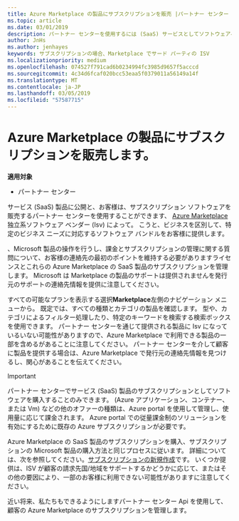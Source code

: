 ```yaml
---
title: Azure Marketplace の製品にサブスクリプションを販売 |パートナー センター
ms.topic: article
ms.date: 03/01/2019
description: パートナー センターを使用するには (SaaS) サービスとしてソフトウェアへのサブスクリプションを顧客に販売する製品は独立系ソフトウェア ベンダー (Isv) によって、Azure Marketplace に公開します。
author: JnHs
ms.author: jenhayes
keywords: サブスクリプションの場合、Marketplace でサード パーティの ISV
ms.localizationpriority: medium
ms.openlocfilehash: 074527f791cad6b0234994fc3985d9657f5acccd
ms.sourcegitcommit: 4c34d6fcaf020bcc53eaa5f0379011a56149a14f
ms.translationtype: MT
ms.contentlocale: ja-JP
ms.lasthandoff: 03/05/2019
ms.locfileid: "57587715"
---
```

# <a name="sell-subscriptions-to-azure-marketplace-products"></a>Azure Marketplace の製品にサブスクリプションを販売します。

**適用対象**

-  パートナー センター


サービス (SaaS) 製品に公開と、お客様は、サブスクリプション ソフトウェアを販売するパートナー センターを使用することができます、 [Azure Marketplace](https://azuremarketplace.microsoft.com/marketplace)独立系ソフトウェア ベンダー (Isv) によって。 こうと、ビジネスを区別して、特定のビジネス ニーズに対応するソフトウェア バンドルをお客様に提供します。 

、Microsoft 製品の操作を行うし、課金とサブスクリプションの管理に関する質問について、お客様の連絡先の最初のポイントを維持する必要がありますライセンスとこれらの Azure Marketplace の SaaS 製品のサブスクリプションを管理します。 Microsoft は Marketplace の製品のサポートは提供されませんを発行元のサポートの連絡先情報を提供に注意してください。

すべての可能なプランを表示する選択**Marketplace**左側のナビゲーション メニューから。 既定では、すべての種類とカテゴリの製品を確認します。 型や、カテゴリによるフィルター処理したり、特定のキーワードを検索する検索ボックスを使用できます。 パートナー センターを通じて提供される製品に Isv になっているいない可能性がありますので、Azure Marketplace で利用できる製品の一部を含めるがあることに注意してください。 パートナー センターを介して顧客に製品を提供する場合は、Azure Marketplace で発行元の連絡先情報を見つけるし、関心があることを伝えてください。

> [!IMPORTANT]
> パートナー センターでサービス (SaaS) 製品のサブスクリプションとしてソフトウェアを購入することのみできます。 (Azure アプリケーション、コンテナー、または Vm) などの他のオファーの種類は、Azure portal を使用して管理し、使用量に応じて課金されます。 Azure portal での従量課金制のソリューションを有効にするために既存の Azure サブスクリプションが必要です。

Azure Marketplace の SaaS 製品のサブスクリプションを購入、サブスクリプションの Microsoft 製品の購入方法と同じプロセスに従います。 詳細については、次を参照してください。[サブスクリプションの新規作成](create-a-new-subscription.md)です。 いくつか提供は、ISV が顧客の請求先国/地域をサポートするかどうかに応じて、またはその他の要因により、一部のお客様に利用できない可能性がありますに注意してください。

近い将来、私たちもできるようにしますパートナー センター Api を使用して、顧客の Azure Marketplace のサブスクリプションを管理します。 

